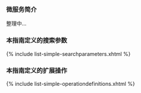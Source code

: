 ### 微服务简介
整理中...

### 本指南定义的搜索参数

{% include list-simple-searchparameters.xhtml %}

### 本指南定义的扩展操作

{% include list-simple-operationdefinitions.xhtml %}
